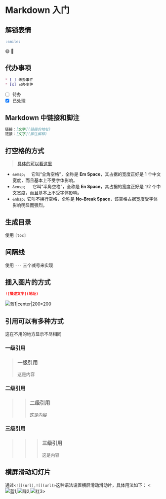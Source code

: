 # Markdown 入门

## 解锁表情
```markdown
:smile:
```
:smile: :iphone:


## 代办事项
```markdown
* [ ] 未办事件
* [x] 已办事件
```
* [ ] 待办
* [x] 已处理

## Markdown 中链接和脚注

```markdown
链接：[文字](链接的地址)
链接：[文字](脚注解释)
```



## 打空格的方式

> [具体的可以看这里](https://www.jianshu.com/p/31eade263e7a)

* `&emsp;`  &emsp;它叫“全角空格”，全称是 **Em Space**，其占据的宽度正好是 1 个中文宽度，而且基本上不受字体影响。
* `&ensp; ` &ensp; 它叫“半角空格”，全称是 **En Space**，其占据的宽度正好是 1/2 个中文宽度，而且基本上不受字体影响。
* `&nbsp;`&nbsp;它叫不换行空格，全称是 **No-Break Space**，该空格占据宽度受字体影响明显而强烈。



## 生成目录

使用 `[toc]` 



## 间隔线

使用 `---` 三个减号来实现



## 插入图片的方式

```markdown
![描述文字](地址)
```
![蓝1|center|200*200](https://files.mdnice.com/blue.jpg)


## 引用可以有多种方式
这在不用的地方显示不尽相同
### 一级引用
> ### 一级引用
> 这是内容

### 二级引用
>> ### 二级引用
>> 这是内容

### 三级引用
>>> ### 三级引用
>>> 这是内容



## 横屏滑动幻灯片
通过`<![](url),![](url)>`这种语法设置横屏滑动滑动片，具体用法如下：
<![蓝1](https://files.mdnice.com/blue.jpg),![绿2](https://files.mdnice.com/green.jpg),![红3](https://files.mdnice.com/red.jpg)>
